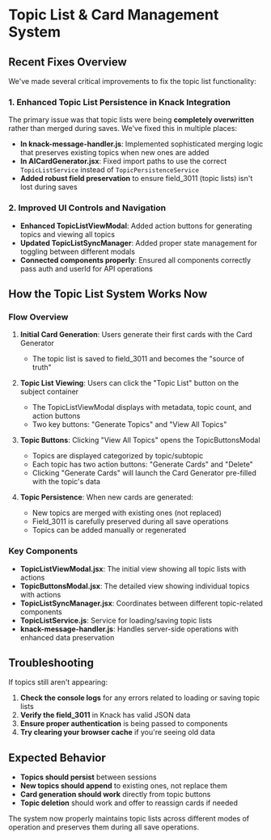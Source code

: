 # Topic List & Card Management System

## Recent Fixes Overview

We've made several critical improvements to fix the topic list functionality:

### 1. Enhanced Topic List Persistence in Knack Integration

The primary issue was that topic lists were being **completely overwritten** rather than merged during saves. We've fixed this in multiple places:

- **In knack-message-handler.js**: Implemented sophisticated merging logic that preserves existing topics when new ones are added
- **In AICardGenerator.jsx**: Fixed import paths to use the correct `TopicListService` instead of `TopicPersistenceService`
- **Added robust field preservation** to ensure field_3011 (topic lists) isn't lost during saves

### 2. Improved UI Controls and Navigation

- **Enhanced TopicListViewModal**: Added action buttons for generating topics and viewing all topics
- **Updated TopicListSyncManager**: Added proper state management for toggling between different modals
- **Connected components properly**: Ensured all components correctly pass auth and userId for API operations

## How the Topic List System Works Now

### Flow Overview

1. **Initial Card Generation**: Users generate their first cards with the Card Generator
   - The topic list is saved to field_3011 and becomes the "source of truth"

2. **Topic List Viewing**: Users can click the "Topic List" button on the subject container 
   - The TopicListViewModal displays with metadata, topic count, and action buttons
   - Two key buttons: "Generate Topics" and "View All Topics"

3. **Topic Buttons**: Clicking "View All Topics" opens the TopicButtonsModal
   - Topics are displayed categorized by topic/subtopic
   - Each topic has two action buttons: "Generate Cards" and "Delete"
   - Clicking "Generate Cards" will launch the Card Generator pre-filled with the topic's data

4. **Topic Persistence**: When new cards are generated:
   - New topics are merged with existing ones (not replaced)
   - Field_3011 is carefully preserved during all save operations
   - Topics can be added manually or regenerated

### Key Components

- **TopicListViewModal.jsx**: The initial view showing all topic lists with actions
- **TopicButtonsModal.jsx**: The detailed view showing individual topics with actions
- **TopicListSyncManager.jsx**: Coordinates between different topic-related components
- **TopicListService.js**: Service for loading/saving topic lists
- **knack-message-handler.js**: Handles server-side operations with enhanced data preservation

## Troubleshooting

If topics still aren't appearing:

1. **Check the console logs** for any errors related to loading or saving topic lists
2. **Verify the field_3011** in Knack has valid JSON data
3. **Ensure proper authentication** is being passed to components
4. **Try clearing your browser cache** if you're seeing old data

## Expected Behavior

- **Topics should persist** between sessions
- **New topics should append** to existing ones, not replace them
- **Card generation should work** directly from topic buttons
- **Topic deletion** should work and offer to reassign cards if needed

The system now properly maintains topic lists across different modes of operation and preserves them during all save operations.
